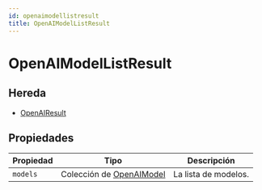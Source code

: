 ```yaml
---
id: openaimodellistresult
title: OpenAIModelListResult
---
```


# OpenAIModelListResult

## Hereda

- [OpenAIResult](OpenAIResult.md)

## Propiedades

| Propiedad | Tipo                                       | Descripción                          |
| --------- | ------------------------------------------ | ------------------------------------ |
| `models`  | Colección de [OpenAIModel](OpenAIModel.md) | La lista de modelos. |
